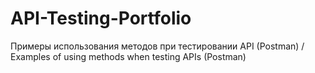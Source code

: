 # API-Testing-Portfolio
Примеры использования методов при тестировании API (Postman) / Examples of using methods when testing APIs (Postman)
